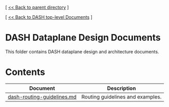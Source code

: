 [ [ << Back to parent directory](../README.md) ]

[ [ << Back to DASH top-level Documents](../../README.md#contents) ]

# DASH Dataplane Design Documents

This folder contains DASH dataplane design and architecture documents.

# Contents

| Document                                               | Description                                 |
| ------------------------------------------------------ | ------------------------------------------- |
|[dash-routing-guidelines.md](dash-routing-guidelines.md)|Routing guidelines and examples.             |
